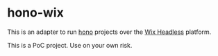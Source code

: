 # hono-wix

This is an adapter to run [hono](https://hono.dev) projects over the [Wix Headless](https://www.wix.com/studio/developers/headless) platform.

This is a PoC project. Use on your own risk.